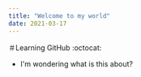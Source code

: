 ```yaml
---
title: "Welcome to my world"
date: 2021-03-17
---
```

＃Learning GitHub :octocat:
- I'm wondering what is this about?
